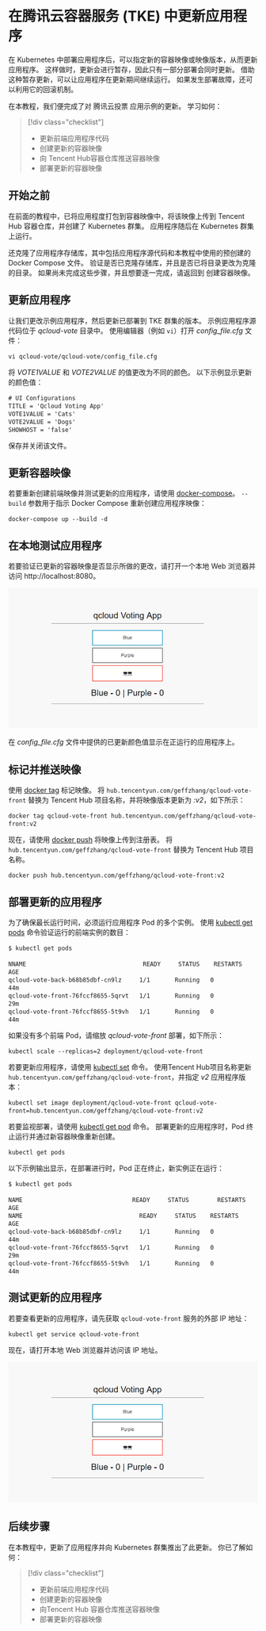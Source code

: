 # <a name="tutorial-update-an-application-in-tke-kubernetes-service"></a> 在腾讯云容器服务 (TKE) 中更新应用程序

在 Kubernetes 中部署应用程序后，可以指定新的容器映像或映像版本，从而更新应用程序。 这样做时，更新会进行暂存，因此只有一部分部署会同时更新。 借助这种暂存更新，可以让应用程序在更新期间继续运行。 如果发生部署故障，还可以利用它的回滚机制。

在本教程，我们便完成了对 腾讯云投票 应用示例的更新。 学习如何：

> [!div class="checklist"]
> * 更新前端应用程序代码
> * 创建更新的容器映像
> * 向 Tencent Hub容器仓库推送容器映像
> * 部署更新的容器映像

## <a name="before-you-begin"></a>开始之前

在前面的教程中，已将应用程度打包到容器映像中，将该映像上传到 Tencent Hub 容器仓库，并创建了 Kubernetes 群集。 应用程序随后在 Kubernetes 群集上运行。

还克隆了应用程序存储库，其中包括应用程序源代码和本教程中使用的预创建的 Docker Compose 文件。 验证是否已克隆存储库，并且是否已将目录更改为克隆的目录。 如果尚未完成这些步骤，并且想要逐一完成，请返回到 创建容器映像。


## <a name="update-an-application"></a>更新应用程序

让我们更改示例应用程序，然后更新已部署到 TKE 群集的版本。 示例应用程序源代码位于 *qcloud-vote* 目录中。 使用编辑器（例如 `vi`）打开 *config_file.cfg* 文件：

```console
vi qcloud-vote/qcloud-vote/config_file.cfg
```

将 *VOTE1VALUE* 和 *VOTE2VALUE* 的值更改为不同的颜色。 以下示例显示更新的颜色值：

```
# UI Configurations
TITLE = 'Qcloud Voting App'
VOTE1VALUE = 'Cats'
VOTE2VALUE = 'Dogs'
SHOWHOST = 'false'
```

保存并关闭该文件。

## <a name="update-the-container-image"></a>更新容器映像

若要重新创建前端映像并测试更新的应用程序，请使用 [docker-compose][docker-compose]。 `--build` 参数用于指示 Docker Compose 重新创建应用程序映像：

```console
docker-compose up --build -d
```

## <a name="test-the-application-locally"></a>在本地测试应用程序

若要验证已更新的容器映像是否显示所做的更改，请打开一个本地 Web 浏览器并访问 http://localhost:8080。

![腾讯云 上的 Kubernetes 群集映像](resource/vote-app-updated.png)

在 *config_file.cfg* 文件中提供的已更新颜色值显示在正运行的应用程序上。

## <a name="tag-and-push-the-image"></a>标记并推送映像


使用 [docker tag][docker-tag] 标记映像。 将 `hub.tencentyun.com/geffzhang/qcloud-vote-front` 替换为  Tencent Hub 项目名称，并将映像版本更新为 *:v2*，如下所示：

```console
docker tag qcloud-vote-front hub.tencentyun.com/geffzhang/qcloud-vote-front:v2
```

现在，请使用 [docker push][docker-push] 将映像上传到注册表。 将 `hub.tencentyun.com/geffzhang/qcloud-vote-front` 替换为 Tencent Hub 项目名称。 

```console
docker push hub.tencentyun.com/geffzhang/qcloud-vote-front:v2
```

## <a name="deploy-the-updated-application"></a>部署更新的应用程序

为了确保最长运行时间，必须运行应用程序 Pod 的多个实例。 使用 [kubectl get pods][kubectl-get] 命令验证运行的前端实例的数目：

```
$ kubectl get pods

NNAME                                 READY     STATUS    RESTARTS   AGE
qcloud-vote-back-b68b85dbf-cn9lz     1/1       Running   0          44m
qcloud-vote-front-76fccf8655-5qrvt   1/1       Running   0          29m
qcloud-vote-front-76fccf8655-5t9vh   1/1       Running   0          44m
```

如果没有多个前端 Pod，请缩放 *qcloud-vote-front* 部署，如下所示：

```console
kubectl scale --replicas=2 deployment/qcloud-vote-front
```

若要更新应用程序，请使用 [kubectl set][kubectl-set] 命令。 使用Tencent Hub项目名称更新 `hub.tencentyun.com/geffzhang/qcloud-vote-front`，并指定 *v2* 应用程序版本：

```console
kubectl set image deployment/qcloud-vote-front qcloud-vote-front=hub.tencentyun.com/geffzhang/qcloud-vote-front:v2
```

若要监视部署，请使用 [kubectl get pod][kubectl-get] 命令。 部署更新的应用程序时，Pod 终止运行并通过新容器映像重新创建。

```console
kubectl get pods
```

以下示例输出显示，在部署进行时，Pod 正在终止，新实例正在运行：

```
$ kubectl get pods

NAME                               READY     STATUS        RESTARTS   AGE
NAME                                 READY     STATUS    RESTARTS   AGE
qcloud-vote-back-b68b85dbf-cn9lz     1/1       Running   0          44m
qcloud-vote-front-76fccf8655-5qrvt   1/1       Running   0          29m
qcloud-vote-front-76fccf8655-5t9vh   1/1       Running   0          44m
```

## <a name="test-the-updated-application"></a>测试更新的应用程序

若要查看更新的应用程序，请先获取 `qcloud-vote-front` 服务的外部 IP 地址：

```console
kubectl get service qcloud-vote-front
```

现在，请打开本地 Web 浏览器并访问该 IP 地址。

![腾讯云 上的 Kubernetes 群集映像](resource/vote-app-updated.png)

## <a name="next-steps"></a>后续步骤

在本教程中，更新了应用程序并向 Kubernetes 群集推出了此更新。 你已了解如何：

> [!div class="checklist"]
> * 更新前端应用程序代码
> * 创建更新的容器映像
> * 向Tencent Hub 容器仓库推送容器映像
> * 部署更新的容器映像
 

<!-- LINKS - external -->
[docker-compose]: https://docs.docker.com/compose/
[docker-push]: https://docs.docker.com/engine/reference/commandline/push/
[docker-tag]: https://docs.docker.com/engine/reference/commandline/tag/
[kubectl-get]: https://kubernetes.io/docs/reference/generated/kubectl/kubectl-commands#get
[kubectl-set]: https://kubernetes.io/docs/reference/generated/kubectl/kubectl-commands#set

